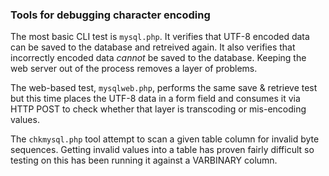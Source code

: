 ### Tools for debugging character encoding

The most basic CLI test is `mysql.php`. It verifies that
UTF-8 encoded data can be saved to the database and
retreived again. It also verifies that incorrectly encoded
data *cannot* be saved to the database. Keeping the web
server out of the process removes a layer of problems.

The web-based test, `mysqlweb.php`, performs the same
save & retrieve test but this time places the UTF-8
data in a form field and consumes it via HTTP POST
to check whether that layer is transcoding or 
mis-encoding values.

The `chkmysql.php` tool attempt to scan a given
table column for invalid byte sequences. Getting
invalid values into a table has proven fairly difficult
so testing on this has been running it against a VARBINARY
column. 

